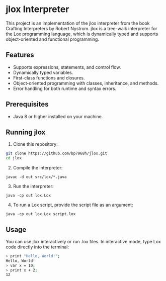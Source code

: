 # jlox Interpreter
This project is an implementation of the jlox interpreter from the book Crafting Interpreters by Robert Nystrom. jlox is a tree-walk interpreter for the Lox programming language, which is dynamically typed and supports object-oriented and functional programming.

## Features
- Supports expressions, statements, and control flow.
- Dynamically typed variables.
- First-class functions and closures.
- Object-oriented programming with classes, inheritance, and methods.
- Error handling for both runtime and syntax errors.

## Prerequisites
- Java 8 or higher installed on your machine.

## Running jlox
1. Clone this repository:
```bash
git clone https://github.com/bp7968h/jlox.git
cd jlox
```

2. Compile the interpreter:
```
javac -d out src/lox/*.java
```

3. Run the interpreter:
```
java -cp out lox.Lox
```

4. To run a Lox script, provide the script file as an argument:
```
java -cp out lox.Lox script.lox
```

## Usage
You can use jlox interactively or run .lox files. In interactive mode, type Lox code directly into the terminal:
```bash
> print "Hello, World!";
Hello, World!
> var x = 10;
> print x + 2;
12
```
